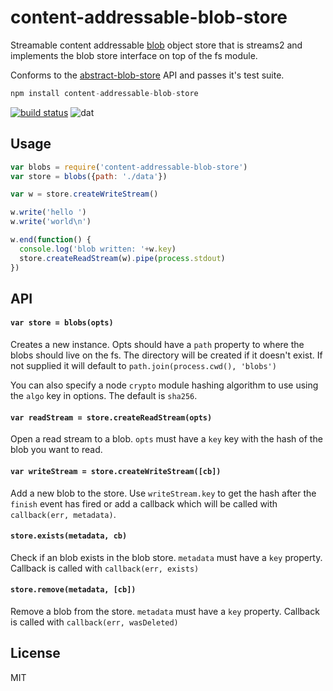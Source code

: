 # content-addressable-blob-store

Streamable content addressable [blob](http://en.wikipedia.org/wiki/Binary_large_object) object store that is streams2 and implements the blob store interface on top of the fs module.

Conforms to the [abstract-blob-store](https://github.com/maxogden/abstract-blob-store) API and passes it's test suite.

``` js
npm install content-addressable-blob-store
```

[![build status](http://img.shields.io/travis/mafintosh/content-addressable-blob-store.svg?style=flat)](http://travis-ci.org/mafintosh/content-addressable-blob-store)
![dat](http://img.shields.io/badge/Development%20sponsored%20by-dat-green.svg?style=flat)

## Usage

``` js
var blobs = require('content-addressable-blob-store')
var store = blobs({path: './data'})

var w = store.createWriteStream()

w.write('hello ')
w.write('world\n')

w.end(function() {
  console.log('blob written: '+w.key)
  store.createReadStream(w).pipe(process.stdout)
})
```

## API

#### `var store = blobs(opts)`

Creates a new instance. Opts should have a `path` property to where the blobs should live on the fs. The directory will be created if it doesn't exist. If not supplied it will default to `path.join(process.cwd(), 'blobs')`

You can also specify a node `crypto` module hashing algorithm to use using the `algo` key in options. The default is `sha256`.

#### `var readStream = store.createReadStream(opts)`

Open a read stream to a blob. `opts` must have a `key` key with the hash of the blob you want to read.

#### `var writeStream = store.createWriteStream([cb])`

Add a new blob to the store. Use `writeStream.key` to get the hash after the `finish` event has fired
or add a callback which will be called with `callback(err, metadata)`.

#### `store.exists(metadata, cb)`

Check if an blob exists in the blob store. `metadata` must have a `key` property. Callback is called with `callback(err, exists)`

#### `store.remove(metadata, [cb])`

Remove a blob from the store. `metadata` must have a `key` property. Callback is called with `callback(err, wasDeleted)`

## License

MIT